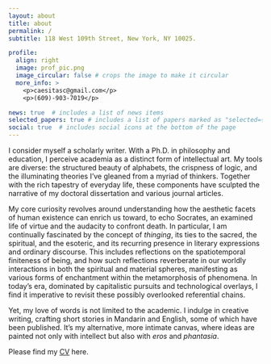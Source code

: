 ```yaml
---
layout: about
title: about
permalink: /
subtitle: 118 West 109th Street, New York, NY 10025. 

profile:
  align: right
  image: prof_pic.png
  image_circular: false # crops the image to make it circular
  more_info: >
    <p>caesitasc@gmail.com</p>
    <p>(609)-903-7019</p>

news: true  # includes a list of news items
selected_papers: true # includes a list of papers marked as "selected={true}"
social: true  # includes social icons at the bottom of the page
---
```


I consider myself a scholarly writer. With a Ph.D. in philosophy and education, I perceive academia as a distinct form of intellectual art. My tools are diverse: the structured beauty of alphabets, the crispness of logic, and the illuminating theories I’ve gleaned from a myriad of thinkers. Together with the rich tapestry of everyday life, these components have sculpted the narrative of my doctoral dissertation and various journal articles.

My core curiosity revolves around understanding how the aesthetic facets of human existence can enrich us toward, to echo Socrates, an examined life of virtue and the audacity to confront death. In particular, I am continually fascinated by the concept of <i>thinging</i>, its ties to the sacred, the spiritual, and the esoteric, and its recurring presence in literary expressions and ordinary discourse. This includes reflections on the spatiotemporal finiteness of being, and how such reflections reverberate in our worldly interactions in both the spiritual and material spheres, manifesting as various forms of enchantment within the metamorphosis of phenomena. In today’s era, dominated by capitalistic pursuits and technological overlays, I find it imperative to revisit these possibly overlooked referential chains.

Yet, my love of words is not limited to the academic. I indulge in creative writing, crafting short stories in Mandarin and English, some of which have been published. It’s my alternative, more intimate canvas, where ideas are painted not only with intellect but also with <i>eros</i> and <i>phantasia</i>.

Please find my <a href='#'>CV</a> here.
